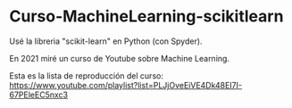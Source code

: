 # Curso-MachineLearning-scikitlearn

Usé la libreria "scikit-learn" en Python (con Spyder).

En 2021 miré un curso de Youtube sobre Machine Learning.

Esta es la lista de reproducción del curso: 
https://www.youtube.com/playlist?list=PLJjOveEiVE4Dk48EI7I-67PEleEC5nxc3
